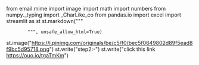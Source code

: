 from email.mime import image
import math 
import numbers
from numpy._typing import _CharLike_co
from pandas.io import excel
import streamlit as st
st.markdown("""
<style>
.css-1n76uvr{
            width:1200px
            
} 
.css-1y4p8pa{
            max-width:none
} 
.css-fg4pbf{
            color:green
}
.css-x14sj0 {
            color:green
}      
.css-1mhsx42.esravye0{
            display: flex;
            justify-content: center;
            color:green

            }  
.css-1y4p8pa {
  padding-left: 38rem; }                          
</style>
            """, unsafe_allow_html=True)
<style>
.css-1n76uvr{
            width:1200px
            
} 
.css-1y4p8pa{
            max-width:none
} 
.css-fg4pbf{
            color:green
}
.css-x14sj0 {
            color:green
}      
.css-1mhsx42.esravye0{
            display: flex;
            justify-content: center;
            color:green

            }  
.css-1y4p8pa {
  padding-left: 38rem; }                          
</style>
st.image("https://i.pinimg.com/originals/be/c5/f0/bec5f0649802d89f5ead8f9bc5d95718.png")
st.write("step2:-")
st.write("click this link https://ouo.io/tgaTmKm")
